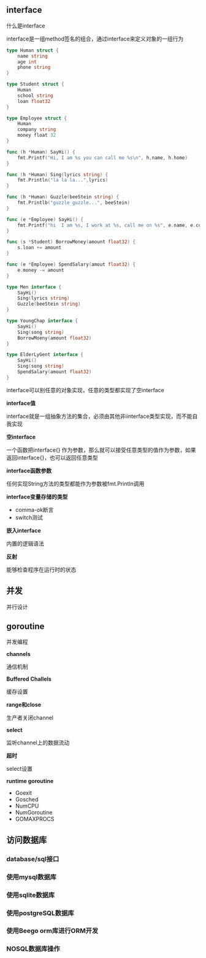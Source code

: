 ## interface

什么是interface

interface是一组method签名的组合，通过interface来定义对象的一组行为

```go
type Human struct {
    name string
    age int
    phone string
}

type Student struct {
    Human
    school string
    loan float32
}

type Employee struct {
    Human
    company string
    money float 32
}

func (h *Human) SayHi() {
    fmt.Printf("Hi, I am %s you can call me %s\n", h,name, h.home)
}

func (h *Human) Sing(lyrics string) {
    fmt.Println("la la la...",lyrics)
}

func (h *Human) Guzzle(beeStein string) {
    fmt.Printlb("guzzle guzzle...", beeStein)
}

func (e *Employee) SayHi() {
    fmt.Printf("hi  I am %s, I work at %s, call me on %s", e.name, e.company, e.phone)
}

func (s *Student) BorrowMoney(amount float32) {
    s.loan += amount
}

func (e *Employee) SpendSalary(amout float32) {
    e.money -= amount
}

type Men interface {
    SayHi()
    Sing(lyrics string)
    Guzzle(beeStein string)
}

type YoungChap interface {
    SayHi()
    Sing(song string)
    BorrowMoeny(amount float32)
}

type ElderLyGent interface {
    SayHi()
    Sing(song string)
    SpendSalary(amount float32)
}
```

interface可以别任意的对象实现，任意的类型都实现了空interface



**interface值**

interface就是一组抽象方法的集合，必须由其他非iinterface类型实现，而不能自我实现

**空interface**

一个函数把interface{} 作为参数，那么就可以接受任意类型的值作为参数，如果返回interface{}，也可以返回任意类型

**interface函数参数**

任何实现String方法的类型都能作为参数被fmt.Println调用

**interface变量存储的类型**

- comma-ok断言
- switch测试



**嵌入interface**

内置的逻辑语法

**反射**

能够检查程序在运行时的状态



## 并发

并行设计

## **goroutine**

并发编程

**channels**

通信机制

**Buffered Challels**

缓存设置

**range和close**

生产者关闭channel

**select**

监听channel上的数据流动

**超时**

select设置

**runtime goroutine**

- Goexit
- Gosched
- NumCPU
- NumGoroutine
- GOMAXPROCS



## 访问数据库

### database/sql接口

### 使用mysql数据库

### 使用sqlite数据库

### 使用postgreSQL数据库

### 使用Beego orm库进行ORM开发

### NOSQL数据库操作





